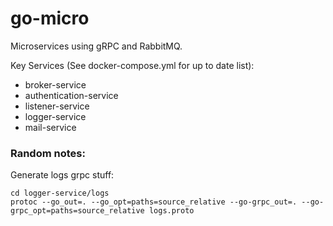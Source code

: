 # go-micro

Microservices using gRPC and RabbitMQ.

Key Services (See docker-compose.yml for up to date list):
- broker-service
- authentication-service
- listener-service
- logger-service
- mail-service

### Random notes:

Generate logs grpc stuff:
```
cd logger-service/logs
protoc --go_out=. --go_opt=paths=source_relative --go-grpc_out=. --go-grpc_opt=paths=source_relative logs.proto
```

